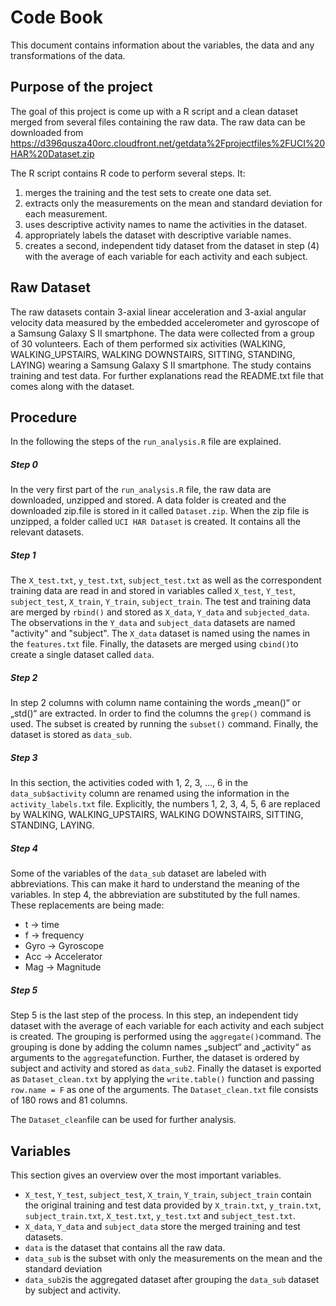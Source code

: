 # Code Book

This document contains information about the variables, the data and any transformations of the data.

## Purpose of the project

The goal of this project is come up with a R script and a clean dataset merged from several files containing the raw data. The raw data can be downloaded from https://d396qusza40orc.cloudfront.net/getdata%2Fprojectfiles%2FUCI%20HAR%20Dataset.zip

The R script contains R code to perform several steps. It:
1. merges the training and the test sets to create one data set.
2. extracts only the measurements on the mean and standard deviation for each measurement.
3. uses descriptive activity names to name the activities in the dataset.
4. appropriately labels the dataset with descriptive variable names.
5. creates a second, independent tidy dataset from the dataset in step (4) with
the average of each variable for each activity and each subject.

## Raw Dataset
The raw datasets contain 3-axial linear acceleration and 3-axial angular velocity data measured by the embedded accelerometer and gyroscope of a Samsung Galaxy S II smartphone. The data were collected from a group of 30 volunteers. Each of them performed six activities (WALKING, WALKING_UPSTAIRS, WALKING DOWNSTAIRS, SITTING, STANDING, LAYING) wearing a Samsung Galaxy S II smartphone. The study contains training and test data. For  further explanations read the README.txt file that comes along with the dataset.

## Procedure
In the following the steps of the `run_analysis.R` file are explained.

##### Step 0
In the very first part of the `run_analysis.R` file, the raw data are downloaded, unzipped and stored. A data folder is created and the downloaded zip.file is stored in it called `Dataset.zip`. When the zip file is unzipped, a folder called `UCI HAR Dataset` is created. It contains all the relevant datasets.

##### Step 1
The `X_test.txt`, `y_test.txt`, `subject_test.txt` as well as the correspondent training data are read in and stored in variables called `X_test`, `Y_test`, `subject_test`, `X_train`, `Y_train`, `subject_train`. The test and training data are merged by `rbind()` and stored as `X_data`, `Y_data` and `subjected_data`. The observations in the `Y_data` and `subject_data` datasets are named "activity" and "subject". The `X_data` dataset is named using the names in the `features.txt` file. Finally, the datasets are merged using `cbind()`to create a single dataset called `data`.

##### Step 2
In step 2 columns with column name containing the words „mean()“ or „std()“ are extracted. In order to find the columns the `grep()` command is used. The subset is created by running the `subset()` command. Finally, the dataset is stored as `data_sub`.

##### Step 3
In this section, the activities coded with 1, 2, 3, …, 6 in the `data_sub$activity` column are renamed using the information in the `activity_labels.txt` file. Explicitly, the numbers 1, 2, 3, 4, 5, 6 are replaced by WALKING, WALKING_UPSTAIRS, WALKING DOWNSTAIRS, SITTING, STANDING, LAYING.

##### Step 4
Some of the variables of the `data_sub` dataset are labeled with abbreviations. This can make it hard to understand the meaning of the variables. In step 4, the abbreviation are substituted by the full names. These replacements are being made:

* t -> time
* f -> frequency
* Gyro -> Gyroscope
* Acc -> Accelerator
* Mag -> Magnitude

##### Step 5
Step 5 is the last step of the process. In this step, an independent tidy dataset with the average of each variable for each activity and each subject is created. The grouping is performed using the `aggregate()`command. The grouping is done by adding the column names „subject“ and „activity“ as arguments to the `aggregate`function. Further, the dataset is ordered by subject and activity and stored as `data_sub2`. Finally the dataset is exported as `Dataset_clean.txt` by applying the `write.table()` function and passing `row.name = F` as one of the arguments. The `Dataset_clean.txt` file consists of 180 rows and 81 columns.

The `Dataset_clean`file can be used for further analysis.

## Variables 
This section gives an overview over the most important variables. 

- `X_test`, `Y_test`, `subject_test`, `X_train`, `Y_train`, `subject_train` contain the original training and test data provided by `X_train.txt`, `y_train.txt`, `subject_train.txt`, `X_test.txt`, `y_test.txt` and `subject_test.txt`.
- `X_data`, `Y_data` and `subject_data` store the merged training and test datasets.
- `data` is the dataset that contains all the raw data.
- `data_sub` is the subset with only the measurements on the mean and the standard deviation
- `data_sub2`is the aggregated dataset after grouping the `data_sub` dataset by subject and activity.